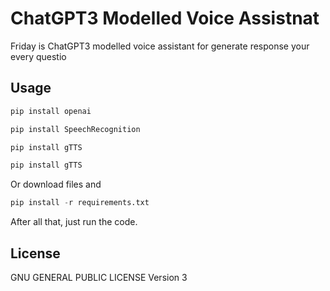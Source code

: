 # ChatGPT3 Modelled Voice Assistnat

Friday is ChatGPT3 modelled voice assistant for generate response your every questio

## Usage

```python
pip install openai

pip install SpeechRecognition

pip install gTTS

pip install gTTS
```

Or download files and

```python
pip install -r requirements.txt
```
After all that, just run the code.


## License

 GNU GENERAL PUBLIC LICENSE Version 3
